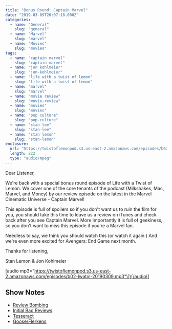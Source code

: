 ```yaml
---
title: "Bonus Round: Captain Marvel"
date: "2019-03-09T20:07:18.000Z"
categories:
  - name: "General"
    slug: "general"
  - name: "Marvel"
    slug: "marvel"
  - name: "Movies"
    slug: "movies"
tags:
  - name: "captain marvel"
    slug: "captain-marvel"
  - name: "jon kohlmeier"
    slug: "jon-kohlmeier"
  - name: "life with a twist of lemon"
    slug: "life-with-a-twist-of-lemon"
  - name: "marvel"
    slug: "marvel"
  - name: "movie review"
    slug: "movie-review"
  - name: "movies"
    slug: "movies"
  - name: "pop culture"
    slug: "pop-culture"
  - name: "stan lee"
    slug: "stan-lee"
  - name: "stan lemon"
    slug: "stan-lemon"
enclosure:
  url: "https://twistoflemonpod.s3.us-east-2.amazonaws.com/episodes/b02-lwatol-20190309.mp3"
  length: 222
  type: "audio/mpeg"
---
```


Dear Listener,

We're back with a special bonus round episode of Life with a Twist of Lemon. We cover one of the core tenants of the podcast (Milkshakes, Mac, Marvel, and Money) by our review episode on the latest in the Marvel Cinematic Universe - Captain Marvel!

This episode is full of spoilers so if you don't want us to ruin the film for you, you should take this time to leave us a review on iTunes and check back after you see Captain Marvel. More importantly it is full of geekiness, so you don't want to miss this episode if you're a Marvel fan.

Needless to say, we think you should watch this (or watch it again.) And we're even more excited for Avengers: End Game next month.

Thanks for listening,

Stan Lemon & Jon Kohlmeier

\[audio mp3="https://twistoflemonpod.s3.us-east-2.amazonaws.com/episodes/b02-lwatol-20190309.mp3"\]\[/audio\]

## Show Notes

- [Review Bombing](http://fortune.com/2019/03/08/captain-marvel-rotten-tomatoes-review/)
- [Initial Bad Reviews](https://ew.com/movies/2019/03/05/captain-marvel-reviews-brie-larson/)
- [Tesseract](https://marvelcinematicuniverse.fandom.com/wiki/Tesseract)
- [Goose/Flerkens](https://www.ign.com/articles/2019/03/09/captain-marvels-cat-goose-what-is-a-flerken-flirken-flurkin-flurken-flurkan)
